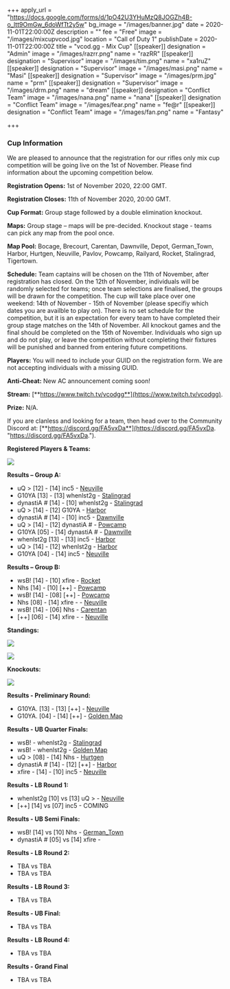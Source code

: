 +++
apply_url = "https://docs.google.com/forms/d/1pO42U3YHuMzQ8JOGZh4B-o_ltt9OmGw_6doWfTt2y5w"
bg_image = "/images/banner.jpg"
date = 2020-11-01T22:00:00Z
description = ""
fee = "Free"
image = "/images/mixcupvcod.jpg"
location = "Call of Duty 1"
publishDate = 2020-11-01T22:00:00Z
title = "vcod.gg - Mix Cup"
[[speaker]]
designation = "Admin"
image = "/images/razrr.png"
name = "razRR"
[[speaker]]
designation = "Supervisor"
image = "/images/tim.png"
name = "xa1ruZ"
[[speaker]]
designation = "Supervisor"
image = "/images/masi.png"
name = "Masi"
[[speaker]]
designation = "Supervisor"
image = "/images/prm.jpg"
name = "prm"
[[speaker]]
designation = "Supervisor"
image = "/images/drm.png"
name = "dream"
[[speaker]]
designation = "Conflict Team"
image = "/images/nana.png"
name = "nana"
[[speaker]]
designation = "Conflict Team"
image = "/images/fear.png"
name = "fe@r"
[[speaker]]
designation = "Conflict Team"
image = "/images/fan.png"
name = "Fantasy"

+++
### **Cup Information**

We are pleased to announce that the registration for our rifles only mix cup competition will be going live on the 1st of November. Please find information about the upcoming competition below.

**Registration Opens:** 1st of November 2020, 22:00 GMT.

**Registration Closes:** 11th of November 2020, 20:00 GMT.

**Cup Format:** Group stage followed by a double elimination knockout.

**Maps:** Group stage – maps will be pre-decided. Knockout stage - teams can pick any map from the pool once.

**Map Pool:** Bocage, Brecourt, Carentan, Dawnville, Depot, German_Town, Harbor, Hurtgen, Neuville, Pavlov, Powcamp, Railyard, Rocket, Stalingrad, Tigertown.

**Schedule:** Team captains will be chosen on the 11th of November, after registration has closed. On the 12th of November, individuals will be randomly selected for teams; once team selections are finalised, the groups will be drawn for the competition. The cup will take place over one weekend: 14th of November - 15th of November (please specifiy which dates you are availble to play on). There is no set schedule for the competition, but it is an expectation for every team to have completed their group stage matches on the 14th of November. All knockout games and the final should be completed on the 15th of November. Individuals who sign up and do not play, or leave the competition without completing their fixtures will be punished and banned from entering future competitions.

**Players:** You will need to include your GUID on the registration form. We are not accepting individuals with a missing GUID.

**Anti-Cheat:** New AC announcement coming soon!

**Stream:** [**https://www.twitch.tv/vcodgg**](https://www.twitch.tv/vcodgg).

**Prize:** N/A.

If you are clanless and looking for a team, then head over to the Community Discord at: [**https://discord.gg/FA5vxDa**](https://discord.gg/FA5vxDa. "https://discord.gg/FA5vxDa.").

**Registered Players & Teams:**

![](/images/mixcupgroupsfinal.PNG)

**Results – Group A:**

* uQ > \[12\] - \[14\] inc5 - [Neuville](https://i.imgur.com/tHtgxk9.jpg)
* G10YA \[13\] - \[13\] whenlst2g - [Stalingrad](https://i.imgur.com/zwbFv6H.jpg)
* dynastiA # \[14\] - \[10\] whenlst2g - [Stalingrad](https://i.imgur.com/1Fouui9.jpg)
* uQ > \[14\] - \[12\] G10YA - [Harbor](https://i.imgur.com/R6LoEof.jpg)
* dynastiA # \[14\] - \[10\] inc5 - [Dawnville](https://i.imgur.com/ZUfzDSq.jpg)
* uQ > \[14\] - \[12\] dynastiA # - [Powcamp](https://i.imgur.com/2xqOraM.jpg)
* G10YA \[05\] - \[14\] dynastiA # - [Dawnville](https://i.imgur.com/4RuqYX4.jpg)
* whenlst2g \[13\] - \[13\] inc5 - [Harbor](https://i.imgur.com/XjNulNL.jpg)
* uQ > \[14\] - \[12\] whenlst2g - [Harbor](https://i.imgur.com/Bu5H8ws.jpg)
* G10YA \[04\] - \[14\] inc5 - [Neuville](https://i.imgur.com/Ei72Lql.jpg)

**Results – Group B:**

* wsB! \[14\] - \[10\] xfire - [Rocket](https://i.imgur.com/tAcJ0UN.jpg)
* Nhs \[14\] - \[10\] \[++\] - [Powcamp](https://i.imgur.com/qKKaVOQ.jpg)
* wsB! \[14\] - \[08\] \[++\] - [Powcamp](https://i.imgur.com/7k3idQ7.jpg)
* Nhs \[08\] - \[14\] xfire - - [Neuville](https://i.imgur.com/XJIcd8m.jpg)
* wsB! \[14\] - \[06\] Nhs - [Carentan](https://i.imgur.com/MrfZbAd.jpg)
* \[++\] \[06\] - \[14\] xfire - - [Neuville](https://i.imgur.com/TABIqDP.png)

**Standings:**

![](/images/mcfinalga1111.PNG)

![](/images/mcfinalgb.PNG)

**Knockouts:**

![](/images/koupdate1.PNG)

**Results - Preliminary Round:**

* G10YA. \[13\] - \[13\] \[++\] - [Neuville](https://i.imgur.com/R5I4BhC.jpg)
* G10YA. \[04\] - \[14\] \[++\] - [Golden Map](https://i.imgur.com/vzGCppu.jpg)

**Results - UB Quarter Finals:**

* wsB! - whenlst2g - [Stalingrad](https://i.imgur.com/rLherh5.jpg)
* wsB! - whenlst2g - [Golden Map](https://i.imgur.com/UZJ7BqJ.jpg)
* uQ > \[08\] - \[14\] Nhs - [Hurtgen](https://i.imgur.com/5sVQaoa.jpg)
* dynastiA # \[14\] - \[12\] \[++\] - [Harbor](https://i.imgur.com/YHWPFcL.jpg)
* xfire - \[14\] - \[10\] inc5 - [Neuville](https://imgur.com/a/Q17S4kR)

**Results - LB Round 1:**

* whenlst2g \[10\] vs \[13\] uQ > - [Neuville](https://i.imgur.com/KgvZMBS.jpg)
* \[++\] \[14\] vs \[07\] inc5 - COMING

**Results - UB Semi Finals:**

* wsB! \[14\] vs \[10\] Nhs - [German_Town](https://i.imgur.com/DTBGkcx.jpg)
* dynastiA # \[05\] vs \[14\] xfire -

**Results - LB Round 2:**

* TBA vs TBA
* TBA vs TBA

**Results - LB Round 3:**

* TBA vs TBA

**Results - UB Final:**

* TBA vs TBA

**Results - LB Round 4:**

* TBA vs TBA

**Results - Grand Final**

* TBA vs TBA